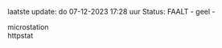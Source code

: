 laatste update: 
do 07-12-2023 17:28   uur 
Status: FAALT - geel - 
<div class="service Y">microstation</div><div class="service G">httpstat</div>